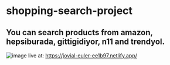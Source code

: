 # shopping-search-project
## You can search products from amazon, hepsiburada, gittigidiyor, n11 and trendyol.
![image](https://user-images.githubusercontent.com/94552755/154816130-a4339334-86d8-49b1-b01b-9f9b675b6d14.png)
live at: https://jovial-euler-ee1b97.netlify.app/
